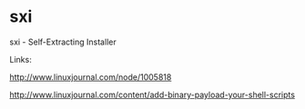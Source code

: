 # sxi

sxi - Self-Extracting Installer

Links:

http://www.linuxjournal.com/node/1005818

http://www.linuxjournal.com/content/add-binary-payload-your-shell-scripts
